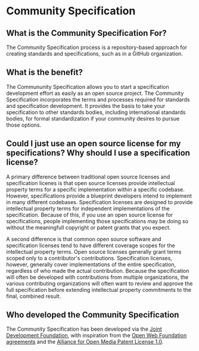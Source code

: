 # Community Specification

## What is the Community Specification For?

The Community Specification process is a repository-based approach for creating standards and specifications, such as in a GitHub organization. 

## What is the benefit?

The Commununity Specification allows you to start a specification development effort as easily as an open source project.  The Community Specification incorporates the terms and processes required for standards and specification development. It provides the basis to take your specification to other standards bodies, including international standards bodies, for formal standardization if your community desires to pursue those options.

## Could I just use an open source license for my specifications? Why should I use a specification license?

A primary difference between traditional open source licenses and specification licenes is that open source licenses provide intellectual property terms for a specific implementation within a specific codebase. However, specifications provide a blueprint  developers intend to implement in many different codebases. Specification licenses are designed to provide intellectual property terms for independent implementations of the specification. Because of this, if you use an open source license for specifications, people implementing those specifications may be doing so without the meaningfull copyright or patent grants that you expect.

A second difference is that common open source software and specification licenses tend to have different coverage scopes for the intellectual property terms. Open source licenses generally grant terms scoped only to a contributor's contributions. Specification licenses, however, generally cover implementations of the entire specification, regardless of who made the actual contribution. Because the specification will often be developed with contributions from multiple organizations, the various contributing organizations will often want to review and approve the full specification before extending intellectual property commitments to the final, combined result. 

## Who developed the Community Specification

The Community Specification has been developed via the [Joint Development Foundation](http://www.jointdevelopment.org), with inspiration from the [Open Web Foundation agreements](http://openwebfoundation.org) and the [Alliance for Open Media Patent License  1.0](http://aomedia.org/license/patent-license/).
